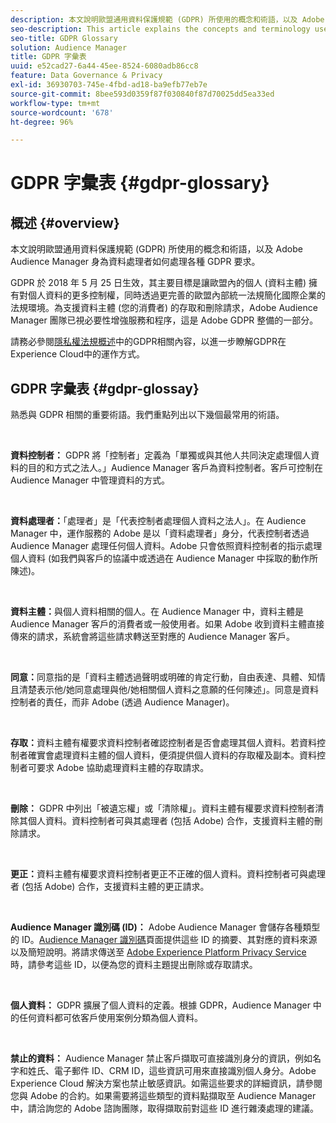 ```yaml
---
description: 本文說明歐盟通用資料保護規範 (GDPR) 所使用的概念和術語，以及 Adobe Audience Manager 身為資料處理者如何處理各種 GDPR 要求。
seo-description: This article explains the concepts and terminology used by the European General Data Protection Regulation (GDPR), and how Adobe Audience Manager, as a Data Processor, addresses various GDPR requirements.
seo-title: GDPR Glossary
solution: Audience Manager
title: GDPR 字彙表
uuid: e52cad27-6a44-45ee-8524-6080adb86cc8
feature: Data Governance & Privacy
exl-id: 36930703-745e-4fbd-ad18-ba9efb77eb7e
source-git-commit: 8bee593d0359f87f030840f87d70025dd5ea33ed
workflow-type: tm+mt
source-wordcount: '678'
ht-degree: 96%

---
```


# GDPR 字彙表 {#gdpr-glossary}

## 概述 {#overview}

本文說明歐盟通用資料保護規範 (GDPR) 所使用的概念和術語，以及 Adobe Audience Manager 身為資料處理者如何處理各種 GDPR 要求。

GDPR 於 2018 年 5 月 25 日生效，其主要目標是讓歐盟內的個人 (資料主體) 擁有對個人資料的更多控制權，同時透過更完善的歐盟內部統一法規簡化國際企業的法規環境。為支援資料主體 (您的消費者) 的存取和刪除請求，Adobe Audience Manager 團隊已視必要性增強服務和程序，這是 Adobe GDPR 整備的一部分。

請務必參閱[隱私權法規概述](https://experienceleague.adobe.com/docs/experience-platform/privacy/regulations/overview.html?lang=zh-Hant)中的GDPR相關內容，以進一步瞭解GDPR在Experience Cloud中的運作方式。

## GDPR 字彙表 {#gdpr-glossay}

熟悉與 GDPR 相關的重要術語。我們重點列出以下幾個最常用的術語。

 

**資料控制者：** GDPR 將「控制者」定義為「單獨或與其他人共同決定處理個人資料的目的和方式之法人。」Audience Manager 客戶為資料控制者。客戶可控制在 Audience Manager 中管理資料的方式。

 

**資料處理者：**「處理者」是「代表控制者處理個人資料之法人」。在 Audience Manager 中，運作服務的 Adobe 是以「資料處理者」身分，代表控制者透過 Audience Manager 處理任何個人資料。Adobe 只會依照資料控制者的指示處理個人資料 (如我們與客戶的協議中或透過在 Audience Manager 中採取的動作所陳述)。

 

**資料主體：**&#x200B;與個人資料相關的個人。在 Audience Manager 中，資料主體是 Audience Manager 客戶的消費者或一般使用者。如果 Adobe 收到資料主體直接傳來的請求，系統會將這些請求轉送至對應的 Audience Manager 客戶。

 

**同意：**&#x200B;同意指的是「資料主體透過聲明或明確的肯定行動，自由表達、具體、知情且清楚表示他/她同意處理與他/她相關個人資料之意願的任何陳述」。同意是資料控制者的責任，而非 Adobe (透過 Audience Manager)。

 

**存取：**&#x200B;資料主體有權要求資料控制者確認控制者是否會處理其個人資料。若資料控制者確實會處理資料主體的個人資料，便須提供個人資料的存取權及副本。資料控制者可要求 Adobe 協助處理資料主體的存取請求。

 

**刪除：** GDPR 中列出「被遺忘權」或「清除權」。資料主體有權要求資料控制者清除其個人資料。資料控制者可與其處理者 (包括 Adobe) 合作，支援資料主體的刪除請求。

 

**更正：**&#x200B;資料主體有權要求資料控制者更正不正確的個人資料。資料控制者可與處理者 (包括 Adobe) 合作，支援資料主體的更正請求。

 

**Audience Manager 識別碼 (ID)：** Adobe Audience Manager 會儲存各種類型的 ID。[Audience Manager 識別碼](data-privacy-ids.md)頁面提供這些 ID 的摘要、其對應的資料來源以及簡短說明。將請求傳送至 [Adobe Experience Platform Privacy Service](https://experienceleague.adobe.com/docs/experience-platform/privacy/home.html?lang=zh-Hant) 時，請參考這些 ID，以便為您的資料主題提出刪除或存取請求。

 

**個人資料：** GDPR 擴展了個人資料的定義。根據 GDPR，Audience Manager 中的任何資料都可依客戶使用案例分類為個人資料。

 

**禁止的資料：** Audience Manager 禁止客戶擷取可直接識別身分的資訊，例如名字和姓氏、電子郵件 ID、CRM ID，這些資訊可用來直接識別個人身分。Adobe Experience Cloud 解決方案也禁止敏感資訊。如需這些要求的詳細資訊，請參閱您與 Adobe 的合約。如果需要將這些類型的資料點擷取至 Audience Manager 中，請洽詢您的 Adobe 諮詢團隊，取得擷取前對這些 ID 進行雜湊處理的建議。

